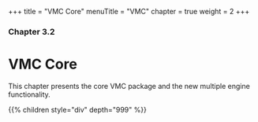 +++
title = "VMC Core"
menuTitle = "VMC"
chapter = true
weight = 2
+++

### Chapter 3.2

# VMC Core

This chapter presents the core VMC package and the new multiple engine functionality.

{{% children style="div" depth="999" %}}

